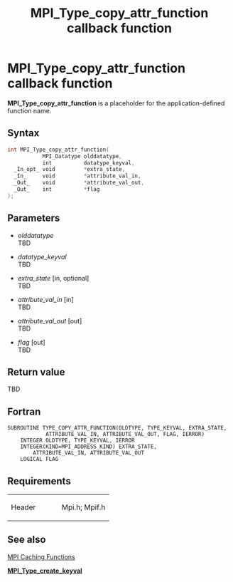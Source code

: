 ﻿---
title: MPI_Type_copy_attr_function callback function
TOCTitle: MPI_Type_copy_attr_function callback function
ms:assetid: af7f651c-0da6-42e0-b7bc-5d4200f5f11f
ms:mtpsurl: https://msdn.microsoft.com/en-us/library/Dn473486(v=VS.85)
ms:contentKeyID: 59361021
ms.date: 03/28/2018
mtps_version: v=VS.85
f1_keywords:
- mpi/MPI_Type_copy_attr_function
- mpi/TYPE_COPY_ATTR_FUNCTION
- MPI_Type_copy_attr_function
- mpif/MPI_Type_copy_attr_function
- mpif/TYPE_COPY_ATTR_FUNCTION
- TYPE_COPY_ATTR_FUNCTION
dev_langs:
- C++
- C
---

# MPI\_Type\_copy\_attr\_function callback function

**MPI\_Type\_copy\_attr\_function** is a placeholder for the application-defined function name.

## Syntax

``` c++
int MPI_Type_copy_attr_function(
           MPI_Datatype olddatatype,
           int          datatype_keyval,
  _In_opt_ void         *extra_state,
  _In_     void         *attribute_val_in,
  _Out_    void         *attribute_val_out,
  _Out_    int          *flag
);
```

## Parameters

  - *olddatatype*  
    TBD

  - *datatype\_keyval*  
    TBD

  - *extra\_state* \[in, optional\]  
    TBD

  - *attribute\_val\_in* \[in\]  
    TBD

  - *attribute\_val\_out* \[out\]  
    TBD

  - *flag* \[out\]  
    TBD

## Return value

TBD

## Fortran

    SUBROUTINE TYPE_COPY_ATTR_FUNCTION(OLDTYPE, TYPE_KEYVAL, EXTRA_STATE,
                ATTRIBUTE_VAL_IN, ATTRIBUTE_VAL_OUT, FLAG, IERROR)
        INTEGER OLDTYPE, TYPE_KEYVAL, IERROR
        INTEGER(KIND=MPI_ADDRESS_KIND) EXTRA_STATE,
            ATTRIBUTE_VAL_IN, ATTRIBUTE_VAL_OUT
        LOGICAL FLAG

## Requirements

<table>
<colgroup>
<col style="width: 50%" />
<col style="width: 50%" />
</colgroup>
<tbody>
<tr class="odd">
<td><p>Header</p></td>
<td>Mpi.h;
Mpif.h</td>
</tr>
</tbody>
</table>


## See also

[MPI Caching Functions](mpi-caching-functions.md)

[**MPI\_Type\_create\_keyval**](mpi-type-create-keyval-function.md)

